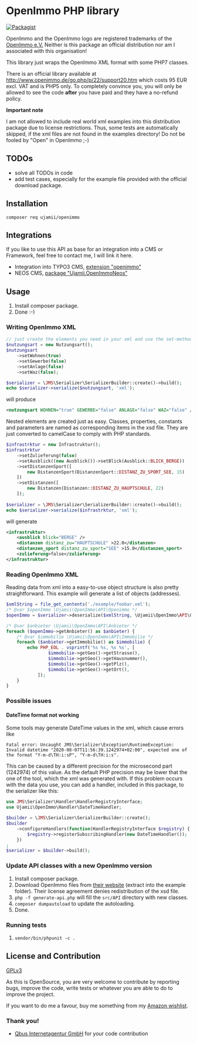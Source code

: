 # OpenImmo PHP library

[![Packagist](https://img.shields.io/packagist/v/ujamii/openimmo.svg?colorB=green&style=flat)](https://packagist.org/packages/ujamii/openimmo)

OpenImmo and the OpenImmo logo are registered trademarks of the [OpenImmo e.V.](http://www.openimmo.de)
Neither is this package an official distribution nor am I associated with this organisation!

This library just wraps the OpenImmo XML format with some PHP7 classes.

There is an official library available at http://www.openimmo.de/go.php/p/22/support20.htm which costs 95 EUR excl. VAT and is PHP5 only. 
To completely convince you, you will only be allowed to see the code **after** you have paid and they have a no-refund policy. 

**Important note**

I am not allowed to include real world xml examples into this distribution package due to license restrictions. Thus, some tests are automatically
skipped, if the xml files are not found in the examples directory!
Do not be fooled by "Open" in OpenImmo ;-)

## TODOs

- solve all TODOs in code
- add test cases, especially for the example file provided with the official download package.

## Installation

```shell
composer req ujamii/openimmo
```

## Integrations

If you like to use this API as base for an integration into a CMS or Framework, feel free to contact me, I will link it here.

- Integration into TYPO3 CMS, [extension "openimmo"](https://github.com/ujamii/openimmo-typo3)
- NEOS CMS, [package "Ujamii.OpenImmoNeos"](https://github.com/ujamii/openimmo-neos)

## Usage

1. Install composer package.
2. Done :-)

### Writing OpenImmo XML

```php
// just create the elements you need in your xml and use the set-methods to fill in values.
$nutzungsart = new Nutzungsart();
$nutzungsart
    ->setWohnen(true)
    ->setGewerbe(false)
    ->setAnlage(false)
    ->setWaz(false);

$serializer = \JMS\Serializer\SerializerBuilder::create()->build();
echo $serializer->serialize($nutzungsart, 'xml');
```

will produce

```xml
<nutzungsart WOHNEN="true" GEWERBE="false" ANLAGE="false" WAZ="false" />
```

Nested elements are created just as easy. Classes, properties, constants and parameters are named as corresponding items in the xsd file.
They are just converted to camelCase to comply with PHP standards.

```php
$infrastrktur = new Infrastruktur();
$infrastrktur
    ->setZulieferung(false)
    ->setAusblick((new Ausblick())->setBlick(Ausblick::BLICK_BERGE))
    ->setDistanzenSport([
        new DistanzenSport(DistanzenSport::DISTANZ_ZU_SPORT_SEE, 15)
    ])
    ->setDistanzen([
        new Distanzen(Distanzen::DISTANZ_ZU_HAUPTSCHULE, 22)
    ]);
    
$serializer = \JMS\Serializer\SerializerBuilder::create()->build();
echo $serializer->serialize($infrastrktur, 'xml');
```

will generate

```xml
<infrastruktur>
	<ausblick blick="BERGE" />
	<distanzen distanz_zu="HAUPTSCHULE" >22.0</distanzen>
	<distanzen_sport distanz_zu_sport="SEE" >15.0</distanzen_sport>
	<zulieferung>false</zulieferung>
</infrastruktur>
```

### Reading OpenImmo XML

Reading data from xml into a easy-to-use object structure is also pretty straightforward. This example will generate a list of
objects (addresses).

```php
$xmlString = file_get_contents('./example/foobar.xml');
/* @var $openImmo \Ujamii\OpenImmo\API\Openimmo */
$openImmo = $serializer->deserialize($xmlString, \Ujamii\OpenImmo\API\Openimmo::class, 'xml');

/* @var $anbieter \Ujamii\OpenImmo\API\Anbieter */
foreach ($openImmo->getAnbieter() as $anbieter) {
    /* @var $immobilie \Ujamii\OpenImmo\API\Immobilie */
    foreach ($anbieter->getImmobilie() as $immobilie) {
        echo PHP_EOL . vsprintf('%s %s, %s %s', [
                $immobilie->getGeo()->getStrasse(),
                $immobilie->getGeo()->getHausnummer(),
                $immobilie->getGeo()->getPlz(),
                $immobilie->getGeo()->getOrt(),
            ]);
    }
}
```

### Possible issues

#### DateTime format not working

Some tools may generate DateTime values in the xml, which cause errors like

```
Fatal error: Uncaught JMS\Serializer\Exception\RuntimeException: Invalid datetime "2020-08-07T11:56:39.1242974+02:00", expected one of the format "Y-m-d\TH:i:sP", "Y-m-d\TH:i:s".
```

This can be caused by a different precision for the microsecond part (1242974) of this value. As the default PHP precision may be lower
that the one of the tool, which the xml was generated with. If this problem occurs with the data you use, you can add a handler, included
in this package, to the serializer like this:

```php
use JMS\Serializer\Handler\HandlerRegistryInterface;
use Ujamii\OpenImmo\Handler\DateTimeHandler;

$builder = \JMS\Serializer\SerializerBuilder::create();
$builder
    ->configureHandlers(function(HandlerRegistryInterface $registry) {
        $registry->registerSubscribingHandler(new DateTimeHandler());
    })
;
$serializer = $builder->build();
```

### Update API classes with a new OpenImmo version 

1. Install composer package.
2. Download OpenImmo files from [their website](http://www.openimmo.de/go.php/p/24/download.htm) (extract into the example folder). Their license agreement denies redistribution of the xsd file.
3. `php -f generate-api.php` will fill the `src/API` directory with new classes.
4. `composer dumpautoload` to update the autoloading.
5. Done.

### Running tests

1. `vendor/bin/phpunit -c .`

## License and Contribution

[GPLv3](LICENSE)

As this is OpenSource, you are very welcome to contribute by reporting bugs, improve the code, write tests or 
whatever you are able to do to improve the project.

If you want to do me a favour, buy me something from my [Amazon wishlist](https://www.amazon.de/registry/wishlist/2C7LSRMLEAD4F).

### Thank you!

- [Qbus Internetagentur GmbH](https://www.qbus.de/) for your code contribution
